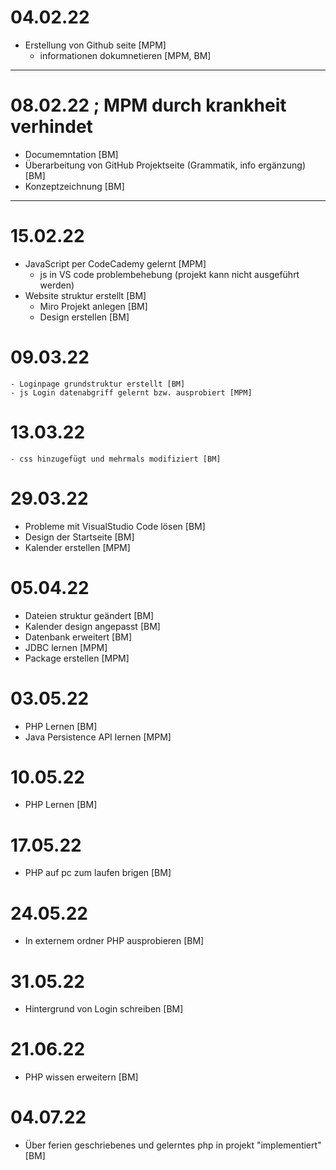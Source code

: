 # 04.02.22
- Erstellung von Github seite [MPM]
    - informationen dokumnetieren [MPM, BM]
---
# 08.02.22 ; MPM durch krankheit verhindet
- Documemntation [BM]
- Überarbeitung von GitHub Projektseite (Grammatik, info ergänzung) [BM]
- Konzeptzeichnung [BM]
---
# 15.02.22
- JavaScript per CodeCademy gelernt [MPM]
    - js in VS code problembehebung (projekt kann nicht ausgeführt werden)
- Website struktur erstellt [BM] 
    - Miro Projekt anlegen [BM]
    - Design erstellen  [BM]
# 09.03.22
    - Loginpage grundstruktur erstellt [BM]
    - js Login datenabgriff gelernt bzw. ausprobiert [MPM]
# 13.03.22
    - css hinzugefügt und mehrmals modifiziert [BM]
# 29.03.22
- Probleme mit VisualStudio Code lösen [BM]
- Design der Startseite [BM]
- Kalender erstellen [MPM]
# 05.04.22
- Dateien struktur geändert [BM]
- Kalender design angepasst [BM]
- Datenbank erweitert [BM]
- JDBC lernen [MPM]
- Package erstellen [MPM]
# 03.05.22
- PHP Lernen [BM]
- Java Persistence API lernen [MPM] 
# 10.05.22
- PHP Lernen [BM]
# 17.05.22
- PHP auf pc zum laufen brigen [BM]
# 24.05.22
- In externem ordner PHP ausprobieren [BM]
# 31.05.22
- Hintergrund von Login schreiben [BM]
# 21.06.22
- PHP wissen erweitern [BM]
# 04.07.22
- Über ferien geschriebenes und gelerntes php in projekt "implementiert" [BM]
